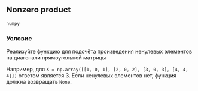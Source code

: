 ## Nonzero product

`numpy`

### Условие
Реализуйте функцию для подсчёта произведения ненулевых элементов на диагонали прямоугольной матрицы

Например, для ```X = np.array([[1, 0, 1], [2, 0, 2], [3, 0, 3], [4, 4, 4]])``` ответом является 3.
Если ненулевых элементов нет, функция должна возвращать ```None```.
